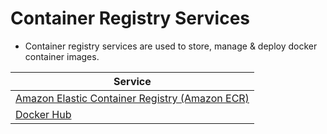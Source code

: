 # Container Registry Services
- Container registry services are used to store, manage & deploy docker container images.

| Service                                                                                                          |
|------------------------------------------------------------------------------------------------------------------|
| [Amazon Elastic Container Registry (Amazon ECR)](../2_AWSServices/4_ContainerOrchestrationServices/AmazonECR.md) |
| [Docker Hub](https://hub.docker.com/)                                                                            |